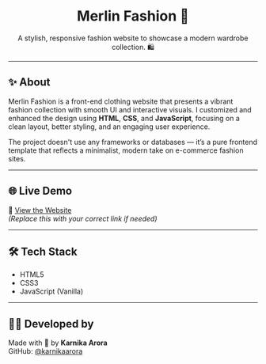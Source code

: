 <h1 align="center">Merlin Fashion 🛒</h1>

<p align="center">A stylish, responsive fashion website to showcase a modern wardrobe collection. 🛍️</p>

---

## ✨ About

Merlin Fashion is a front-end clothing website that presents a vibrant fashion collection with smooth UI and interactive visuals. I customized and enhanced the design using **HTML**, **CSS**, and **JavaScript**, focusing on a clean layout, better styling, and an engaging user experience.

The project doesn't use any frameworks or databases — it’s a pure frontend template that reflects a minimalist, modern take on e-commerce fashion sites.

---

## 🌐 Live Demo

🔗 [View the Website](https://movie-website-blue-phi.vercel.app)  
*(Replace this with your correct link if needed)*

---

## 🛠️ Tech Stack

- HTML5  
- CSS3  
- JavaScript (Vanilla)

---

## 🙋‍♀️ Developed by

Made with 💖 by **Karnika Arora**  
GitHub: [@karnikaarora](https://github.com/karnikaarora)

